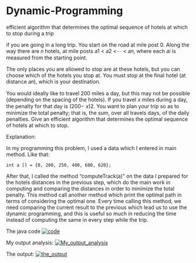 # Dynamic-Programming
efficient algorithm that determines the optimal sequence of hotels at which to stop during a trip


if you are going in a long trip. You start on the road at mile post 0. Along the way there are 𝑛 hotels, at mile posts 𝑎1 < 𝑎2 <⋯ < 𝑎𝑛, where each 𝑎𝑖 is measured from the starting point. 

The only places you are allowed to stop are at these hotels, but you can choose which of the hotels you stop at. You must stop at the final hotel (at distance 𝑎𝑛), which is your destination.

You would ideally like to travel 200 miles a day, but this may not be possible (depending on the spacing of the hotels). If you travel 𝑥 miles during a day, the penalty for that day is (200− 𝑥)2. You want to plan your trip so as to minimize the total penalty; that is, the sum, over all travels days, of the daily penalties.
Give an efficient algorithm that determines the optimal sequence of hotels at which to stop.


Explanation:

In my programming this problem, I used a data which I entered in main method. Like that:

	int a [] = {0, 200, 250, 400, 600, 620};
	
After that, I called the method “computeTrack(a)” on the data I prepared for the hotels distances in the previous step, which do the main work in computing  and comparing the distances in order to minimize the total penalty. This method call another method which print the optimal path in terms of considering the optimal one.
Every time calling this method, we need comparing the current result to the previous which lead us to use the dynamic programming, and this is useful so much in reducing the time instead of computing the same in every step while the trip.

The java code
<a href="https://ibb.co/kmn4L6"><img src="https://preview.ibb.co/cAXFSm/code.png" alt="code" border="0"></a>

My output analysis: 
<a href="https://ibb.co/jPodf6"><img src="https://preview.ibb.co/mwOB06/My_output_analysis.png" alt="My_output_analysis" border="0"></a>

The output:
<a href="https://ibb.co/m7evSm"><img src="https://preview.ibb.co/ciOdf6/the_output.png" alt="the_output" border="0"></a>
